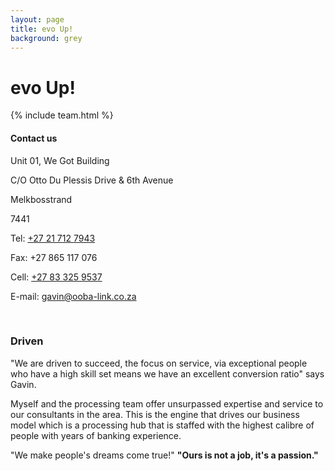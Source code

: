 ```yaml
---
layout: page
title: evo Up!
background: grey
---
```

<div class="col-lg-12 text-center">
	<h1 class="section-heading text-uppercase">evo Up!</h1>
</div>

<!-- Gavin Young is a franchisee in oobalink Western Cape, and the owner of oobalink Boland & Cape Winelands. "I graduated from Stellenbosch University in 1985 and since then have spent most of my working life in banking at a Regional and Head Office level. I left banking in mid 2006 and started my own mortgage origination business.
My focus is delivering service to agents and bond applicants by applying all my skill and knowledge of banking to make the deal work. I have recruited a fabulous team who share the same values." -->

{% include team.html %}

<div class="col-lg-12 text-center">
	<h4 class="section-heading text-uppercase">Contact us</h4>
</div>

<div class="container contact-us">
  <div class="row">
    <div class="col-md">
		<p>Unit 01, We Got Building</p>
		<p>C/O Otto Du Plessis Drive & 6th Avenue</p>
		<p>Melkbosstrand</p>
		<p>7441</p>
    </div>
    <div class="col-md">
		<p>Tel: <a href="tel:+27217127943">+27 21 712 7943</a></p>
		<p>Fax: +27 865 117 076</p>
		<p>Cell: <a href="tel:+27833259537">+27 83 325 9537</a></p>
		<p>E-mail: <a href="mailto:gavin@ooba-link.co.za?subject=Mail from our Website">gavin@ooba-link.co.za</a></p>
    </div>
  </div>
</div>

<br>

<div class="col-lg-12 text-center">
	<h3 class="section-heading text-uppercase">Driven</h3>
</div>

"We are driven to succeed, the focus on service, via exceptional people who have a high skill set means we have an excellent conversion ratio" says Gavin.

Myself and the processing team offer unsurpassed expertise and service to our consultants in the area. This is the engine that drives our business model which is a processing hub that is staffed with the highest calibre of people with years of banking experience.

"We make people's dreams come true!"
**"Ours is not a job, it's a passion."**

<br>

